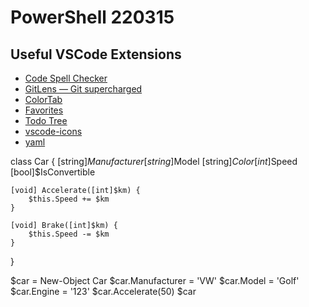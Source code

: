 # PowerShell 220315

## Useful VSCode Extensions
- [Code Spell Checker](https://marketplace.visualstudio.com/items?itemName=streetsidesoftware.code-spell-checker)
- [GitLens — Git supercharged](https://marketplace.visualstudio.com/items?itemName=eamodio.gitlens)
- [ColorTab](https://marketplace.visualstudio.com/items?itemName=orepor.color-tabs-vscode-ext)
- [Favorites](https://marketplace.visualstudio.com/items?itemName=howardzuo.vscode-favorites)
- [Todo Tree](https://marketplace.visualstudio.com/items?itemName=Shiesh.todo-tree)
- [vscode-icons](https://marketplace.visualstudio.com/items?itemName=vscode-icons-team.vscode-icons)
- [yaml](https://marketplace.visualstudio.com/items?itemName=redhat.vscode-yaml)
  

class Car
{
    [string]$Manufacturer
    [string]$Model
    [string]$Color
    [int]$Speed
    [bool]$IsConvertible
   
    [void] Accelerate([int]$km) {
        $this.Speed += $km
    }
    
    [void] Brake([int]$km) {
        $this.Speed -= $km
    } 
}

$car = New-Object Car
$car.Manufacturer = 'VW'
$car.Model = 'Golf'
$car.Engine = '123'
$car.Accelerate(50)
$car
